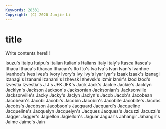 ```yaml
---
Keywords: 28331
Copyright: (C) 2020 Junjie Li
---
```


# title

Write contents here!!!
 
Isuzu's 
Itaipu 
Itaipu's 
Italian 
Italian's 
Italians
Italy 
Italy's 
Itasca 
Itasca's 
Ithaca 
Ithaca's 
Ithacan 
Ithacan's 
Ito 
Ito's
Iva 
Iva's 
Ivan 
Ivan's 
Ivanhoe 
Ivanhoe's 
Ives 
Ives's 
Ivory 
Ivory's
Ivy 
Ivy's 
Iyar 
Iyar's 
Izaak 
Izaak's 
Izanagi 
Izanagi's 
Izanami 
Izanami's
Izhevsk 
Izhevsk's 
Izmir 
Izmir's 
Izod 
Izod's 
Izvestia 
Izvestia's 
J 
J's
JFK 
JFK's 
Jack 
Jack's 
Jackie 
Jackie's 
Jacklyn 
Jacklyn's 
Jackson 
Jackson's
Jacksonian 
Jacksonian's 
Jacksonville 
Jacksonville's 
Jacky 
Jacky's 
Jaclyn 
Jaclyn's 
Jacob 
Jacob's
Jacobean 
Jacobean's 
Jacobi 
Jacobi's 
Jacobin 
Jacobin's 
Jacobite 
Jacobite's 
Jacobs 
Jacobs's
Jacobson 
Jacobson's 
Jacquard 
Jacquard's 
Jacqueline 
Jacqueline's 
Jacquelyn 
Jacquelyn's 
Jacques 
Jacques's
Jacuzzi 
Jacuzzi's 
Jagger 
Jagger's 
Jagiellon 
Jagiellon's 
Jaguar 
Jaguar's 
Jahangir 
Jahangir's
Jaime 
Jaime's 
Jain 
